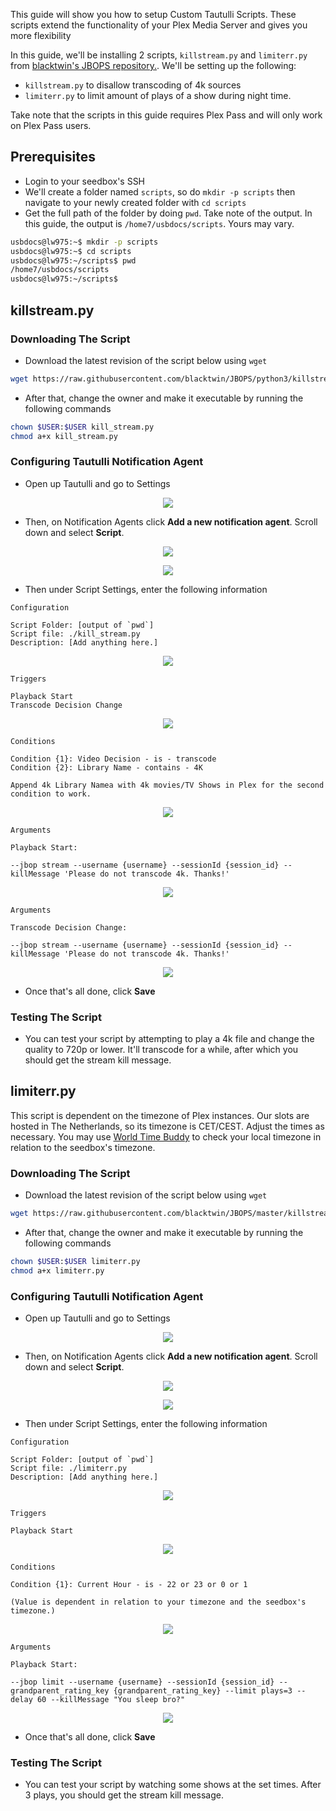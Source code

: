 This guide will show you how to setup Custom Tautulli Scripts. These scripts extend the functionality of your Plex Media Server and gives you more flexibility

In this guide, we'll be installing 2 scripts, `killstream.py` and `limiterr.py` from [blacktwin's JBOPS repository.](https://github.com/blacktwin/JBOPS). We'll be setting up the following:

* `killstream.py` to disallow transcoding of 4k sources
* `limiterr.py` to limit amount of plays of a show during night time.

<c><p class="callout info">Take note that the scripts in this guide requires Plex Pass and will only work on Plex Pass users.</p></c>

## Prerequisites

* Login to your seedbox's SSH
* We'll create a folder named `scripts`, so do `mkdir -p scripts` then navigate to your newly created folder with `cd scripts`
* Get the full path of the folder by doing `pwd`. Take note of the output. In this guide, the output is `/home7/usbdocs/scripts`. Yours may vary.

```sh
usbdocs@lw975:~$ mkdir -p scripts
usbdocs@lw975:~$ cd scripts
usbdocs@lw975:~/scripts$ pwd
/home7/usbdocs/scripts
usbdocs@lw975:~/scripts$
```

## killstream.py
### Downloading The Script

* Download the latest revision of the script below using `wget`

```sh
wget https://raw.githubusercontent.com/blacktwin/JBOPS/python3/killstream/kill_stream.py
```

* After that, change the owner and make it executable by running the following commands

```sh
chown $USER:$USER kill_stream.py
chmod a+x kill_stream.py
```

### Configuring Tautulli Notification Agent

* Open up Tautulli and go to Settings

<p align="center"><img src="https://docs.usbx.me/uploads/images/gallery/2020-05/image-1590155133634.png"></p>

* Then, on Notification Agents click **Add a new notification agent**. Scroll down and select **Script**.

<p align="center"><img src="https://docs.usbx.me/uploads/images/gallery/2020-05/image-1590322948287.png"></p>
<p align="center"><img src="https://docs.usbx.me/uploads/images/gallery/2020-05/image-1590323078825.png"></p>

* Then under Script Settings, enter the following information

```
Configuration

Script Folder: [output of `pwd`]
Script file: ./kill_stream.py
Description: [Add anything here.]
```

<p align="center"><img src="https://docs.usbx.me/uploads/images/gallery/2020-05/image-1590323393737.png"></p>

```
Triggers

Playback Start
Transcode Decision Change
```

<p align="center"><img src="https://docs.usbx.me/uploads/images/gallery/2020-05/image-1590323476172.png"></p>

```
Conditions

Condition {1}: Video Decision - is - transcode
Condition {2}: Library Name - contains - 4K

Append 4k Library Namea with 4k movies/TV Shows in Plex for the second condition to work.
```

<p align="center"><img src="https://docs.usbx.me/uploads/images/gallery/2020-05/image-1590323614866.png"></p>

```
Arguments

Playback Start:

--jbop stream --username {username} --sessionId {session_id} --killMessage 'Please do not transcode 4k. Thanks!'
```

<p align="center"><img src="https://docs.usbx.me/uploads/images/gallery/2020-05/image-1590323763313.png"></p>

```
Arguments

Transcode Decision Change:

--jbop stream --username {username} --sessionId {session_id} --killMessage 'Please do not transcode 4k. Thanks!'
```

<p align="center"><img src="https://docs.usbx.me/uploads/images/gallery/2020-05/image-1590323861186.png"></p>

* Once that's all done, click **Save**

### Testing The Script

* You can test your script by attempting to play a 4k file and change the quality to 720p or lower. It'll transcode for a while, after which you should get the stream kill message.

## limiterr.py

<c><p class="callout info">This script is dependent on the timezone of Plex instances. Our slots are hosted in The Netherlands, so its timezone is CET/CEST. Adjust the times as necessary. You may use [World Time Buddy](https://www.worldtimebuddy.com/) to check your local timezone in relation to the seedbox's timezone.</p></c>

### Downloading The Script

* Download the latest revision of the script below using `wget`

```sh
wget https://raw.githubusercontent.com/blacktwin/JBOPS/master/killstream/limiterr.py
```

* After that, change the owner and make it executable by running the following commands

```sh
chown $USER:$USER limiterr.py
chmod a+x limiterr.py
```

### Configuring Tautulli Notification Agent

* Open up Tautulli and go to Settings

<p align="center"><img src="https://docs.usbx.me/uploads/images/gallery/2020-05/image-1590155133634.png"></p>

* Then, on Notification Agents click **Add a new notification agent**. Scroll down and select **Script**.

<p align="center"><img src="https://docs.usbx.me/uploads/images/gallery/2020-05/image-1590322948287.png"></p>
<p align="center"><img src="https://docs.usbx.me/uploads/images/gallery/2020-05/image-1590323078825.png"></p>

* Then under Script Settings, enter the following information

```
Configuration

Script Folder: [output of `pwd`]
Script file: ./limiterr.py
Description: [Add anything here.]
```

<p align="center"><img src="https://docs.usbx.me/uploads/images/gallery/2020-05/image-1590324580891.png"></p>

```
Triggers

Playback Start
```

<p align="center"><img src="https://docs.usbx.me/uploads/images/gallery/2020-05/image-1590324679523.png"></p>

```
Conditions

Condition {1}: Current Hour - is - 22 or 23 or 0 or 1

(Value is dependent in relation to your timezone and the seedbox's timezone.)
```

<p align="center"><img src="https://docs.usbx.me/uploads/images/gallery/2020-05/image-1590324783577.png"></p>

```
Arguments

Playback Start:

--jbop limit --username {username} --sessionId {session_id} --grandparent_rating_key {grandparent_rating_key} --limit plays=3 --delay 60 --killMessage "You sleep bro?"
```

<p align="center"><img src="https://docs.usbx.me/uploads/images/gallery/2020-05/image-1590324872494.png"></p>

* Once that's all done, click **Save**

### Testing The Script

* You can test your script by watching some shows at the set times. After 3 plays, you should get the stream kill message.